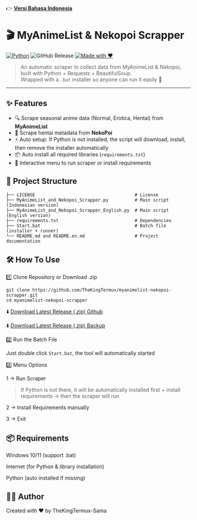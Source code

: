 👉 **[Versi Bahasa Indonesia](./README.md)**

# 🎬 MyAnimeList & Nekopoi Scrapper

[![Python](https://img.shields.io/badge/Python-3.13.3-blue?logo=python)](https://www.python.org/)
![GitHub Release](https://img.shields.io/github/v/release/TheKingTermux/myanimelist-nekopoi-scrapper)
[![Made with ❤️](https://img.shields.io/badge/Made%20with-%E2%9D%A4-red)]()

> An automatic scraper to collect data from MyAnimeList & Nekopoi, built with Python + Requests + BeautifulSoup.  
> Wrapped with a `.bat` installer so anyone can run it easily 🚀

---

## ✨ Features
- 🔍 Scrape seasonal anime data (Normal, Erotica, Hentai) from **MyAnimeList**  
- 🔞 Scrape hentai metadata from **NekoPoi**  
- ⚡ Auto setup: If Python is not installed, the script will download, install, then remove the installer automatically  
- 📦 Auto install all required libraries (`requirements.txt`)  
- 🔁 Interactive menu to run scraper or install requirements  

## 📂 Project Structure
```
├── LICENSE                                      # License
├── MyAnimeList_and_Nekopoi_Scrapper.py          # Main script (Indonesian version)
├── MyAnimeList_and_Nekopoi_Scrapper_English.py  # Main script (English version)
├── requirements.txt                             # Dependencies
├── Start.bat                                    # Batch file (installer + runner)
└── README.md and README.en.md                   # Project documentation
```

## 🛠️ How To Use

1️⃣ Clone Repository or Download .zip
```
git clone https://github.com/TheKingTermux/myanimelist-nekopoi-scrapper.git
cd myanimelist-nekopoi-scrapper
```

⬇️ [Download Latest Release (.zip) Github](https://github.com/TheKingTermux/myanimelist-nekopoi-scrapper/releases/latest)

⬇️ [Download Latest Release (.zip) Backup](https://download-directory.github.io/?url=https%3A%2F%2Fgithub.com%2FTheKingTermux%2Fmyanimelist-nekopoi-scrapper)

2️⃣ Run the Batch File

Just double click `Start.bat`, the tool will automatically started

3️⃣ Menu Options

1 → Run Scraper
> If Python is not there, it will be automatically installed first + install requirements → then the scraper will run

2 → Install Requirements manually

3 → Exit


## 📦 Requirements

Windows 10/11 (support .bat)

Internet (for Python & library installation)

Python (auto installed if missing)


## 👨‍💻 Author

Created with ❤️ by TheKingTermux-Sama
